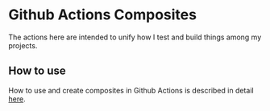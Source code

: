 # Github Actions Composites
The actions here are intended to unify how I test and build things among my projects.

## How to use
How to use and create composites in Github Actions is described in detail [here](https://docs.github.com/en/actions/creating-actions/creating-a-composite-action).

